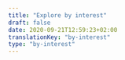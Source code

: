 ```yaml
---
title: "Explore by interest"
draft: false
date: 2020-09-21T12:59:23+02:00
translationKey: "by-interest"
type: "by-interest"
---
```

